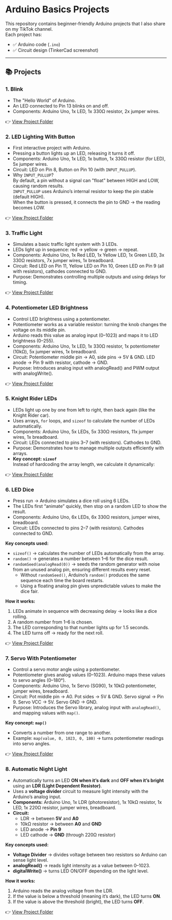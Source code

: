 # Arduino Basics Projects

This repository contains beginner-friendly Arduino projects that I also share on my TikTok channel.  
Each project has:
- ✅ Arduino code (`.ino`)
- ✅ Circuit design (TinkerCad screenshot)

---

## 📚 Projects

### 1. Blink
- The "Hello World" of Arduino.
- An LED connected to Pin 13 blinks on and off.
- Components: Arduino Uno, 1x LED, 1x 330Ω resistor, 2x jumper wires.  

👉 [View Project Folder](./Blink)

### 2. LED Lighting With Button
- First interactive project with Arduino.
- Pressing a button lights up an LED, releasing it turns it off.
- Components: Arduino Uno, 1x LED, 1x button, 1x 330Ω resistor (for LED), 5x jumper wires.
- Circuit: LED on Pin 8, Button on Pin 10 (with `INPUT_PULLUP`).
- Why `INPUT_PULLUP`?  
  By default, a pin without a signal can "float" between HIGH and LOW, causing random results.  
  `INPUT_PULLUP` uses Arduino’s internal resistor to keep the pin stable (default HIGH).  
  When the button is pressed, it connects the pin to GND → the reading becomes LOW.
  
👉 [View Project Folder](./LedLightingWithButton)

### 3. Traffic Light
- Simulates a basic traffic light system with 3 LEDs.
- LEDs light up in sequence: red → yellow → green → repeat.
- Components: Arduino Uno, 1x Red LED, 1x Yellow LED, 1x Green LED, 3x 330Ω resistors, 7x jumper wires, 1x breadboard.
- Circuit: Red LED on Pin 11, Yellow LED on Pin 10, Green LED on Pin 9 (all with resistors), cathodes connected to GND.
- Purpose: Demonstrates controlling multiple outputs and using delays for timing.

👉 [View Project Folder](./TrafficLight)

### 4. Potentiometer LED Brightness
- Control LED brightness using a potentiometer.
- Potentiometer works as a variable resistor: turning the knob changes the voltage on its middle pin.
- Arduino reads this value as analog input (0–1023) and maps it to LED brightness (0–255).
- Components: Arduino Uno, 1x LED, 1x 330Ω resistor, 1x potentiometer (10kΩ), 5x jumper wires, 1x breadboard.
- Circuit: Potentiometer middle pin → A0, side pins → 5V & GND. LED anode → Pin 9 with resistor, cathode → GND.
- Purpose: Introduces analog input with analogRead() and PWM output with analogWrite().

👉 [View Project Folder](./PotentiometerLEDBrightness)

### 5. Knight Rider LEDs
- LEDs light up one by one from left to right, then back again (like the Knight Rider car).
- Uses arrays, `for` loops, and `sizeof` to calculate the number of LEDs automatically.
- Components: Arduino Uno, 5x LEDs, 5x 330Ω resistors, 11x jumper wires, 1x breadboard.
- Circuit: LEDs connected to pins 3–7 (with resistors). Cathodes to GND.
- Purpose: Demonstrates how to manage multiple outputs efficiently with arrays.
- **Key concept: `sizeof`**  
Instead of hardcoding the array length, we calculate it dynamically:  

👉 [View Project Folder](./KnightRider)

### 6. LED Dice
- Press run → Arduino simulates a dice roll using 6 LEDs.
- The LEDs first “animate” quickly, then stop on a random LED to show the result.
- Components: Arduino Uno, 6x LEDs, 6x 330Ω resistors, jumper wires, breadboard.
- Circuit: LEDs connected to pins 2–7 (with resistors). Cathodes connected to GND.

**Key concepts used:**
- `sizeof()` → calculates the number of LEDs automatically from the array.
- `random()` → generates a number between 1–6 for the dice result.
- `randomSeed(analogRead(0))` → seeds the random generator with noise from an unused analog pin, ensuring different results every reset.
  - Without `randomSeed()`, Arduino’s `random()` produces the same sequence each time the board restarts.
  - Using a floating analog pin gives unpredictable values to make the dice fair.

**How it works:**
1. LEDs animate in sequence with decreasing delay → looks like a dice rolling.
2. A random number from 1–6 is chosen.
3. The LED corresponding to that number lights up for 1.5 seconds.
4. The LED turns off → ready for the next roll.

👉 [View Project Folder](./Dice)

### 7. Servo With Potentiometer
- Control a servo motor angle using a potentiometer.
- Potentiometer gives analog values (0–1023). Arduino maps these values to servo angles (0–180°).
- Components: Arduino Uno, 1x Servo (SG90), 1x 10kΩ potentiometer, jumper wires, breadboard.
- Circuit: Pot middle pin → A0. Pot sides → 5V & GND. Servo signal → Pin 9. Servo VCC → 5V. Servo GND → GND.
- Purpose: Introduces the Servo library, analog input with `analogRead()`, and mapping values with `map()`.

**Key concept: `map()`**
- Converts a number from one range to another.
- Example: `map(value, 0, 1023, 0, 180)` → turns potentiometer readings into servo angles.

👉 [View Project Folder](./ServoMotor)

### 8. Automatic Night Light
- Automatically turns an LED **ON when it’s dark** and **OFF when it’s bright** using an **LDR (Light Dependent Resistor)**.  
- Uses a **voltage divider** circuit to measure light intensity with the Arduino’s analog input.  
- **Components:** Arduino Uno, 1x LDR (photoresistor), 1x 10kΩ resistor, 1x LED, 1x 220Ω resistor, jumper wires, breadboard.  
- **Circuit:**  
  - LDR → between **5V** and **A0**  
  - 10kΩ resistor → between **A0** and **GND**  
  - LED anode → **Pin 9**  
  - LED cathode → **GND** (through 220Ω resistor)

**Key concepts used:**
- **Voltage Divider** → divides voltage between two resistors so Arduino can sense light level.  
- **analogRead()** → reads light intensity as a value between 0–1023.  
- **digitalWrite()** → turns LED ON/OFF depending on the light level.

**How it works:**
1. Arduino reads the analog voltage from the LDR.  
2. If the value is below a threshold (meaning it’s dark), the LED turns **ON**.  
3. If the value is above the threshold (bright), the LED turns **OFF**.

👉 [View Project Folder](./AutoNightLight)



